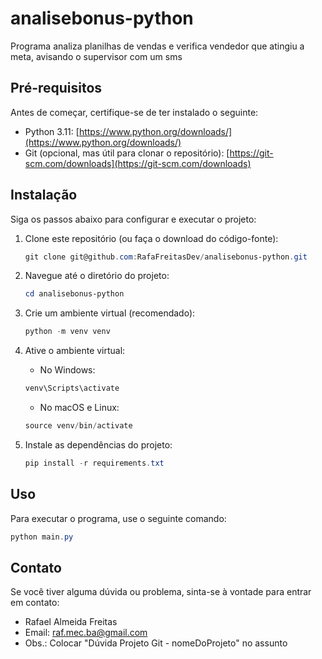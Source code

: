 # analisebonus-python
Programa analiza planilhas de vendas e verifica vendedor que atingiu a meta, avisando o supervisor com um sms


## Pré-requisitos

Antes de começar, certifique-se de ter instalado o seguinte:

- Python 3.11: [https://www.python.org/downloads/](https://www.python.org/downloads/)
- Git (opcional, mas útil para clonar o repositório): [https://git-scm.com/downloads](https://git-scm.com/downloads)

## Instalação

Siga os passos abaixo para configurar e executar o projeto:

1. Clone este repositório (ou faça o download do código-fonte):

    ```powershell
    git clone git@github.com:RafaFreitasDev/analisebonus-python.git
    ```

2. Navegue até o diretório do projeto:

    ```powershell
    cd analisebonus-python
    ```

3. Crie um ambiente virtual (recomendado):

    ```powershell
    python -m venv venv
    ```

4. Ative o ambiente virtual:

    - No Windows:

    ```powershell
    venv\Scripts\activate
    ```

    - No macOS e Linux:

    ```powershell
    source venv/bin/activate
    ```

5. Instale as dependências do projeto:

    ```powershell
    pip install -r requirements.txt
    ```

## Uso

Para executar o programa, use o seguinte comando:

```powershell
python main.py
```

## Contato

Se você tiver alguma dúvida ou problema, sinta-se à vontade para entrar em contato:

- Rafael Almeida Freitas
- Email: raf.mec.ba@gmail.com
- Obs.: Colocar "Dúvida Projeto Git - nomeDoProjeto" no assunto

